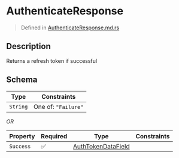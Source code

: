 # AuthenticateResponse
> Defined in [AuthenticateResponse.md.rs](../../../../../interface/src/interface/routes/auth/authenticate.rs)

## Description
Returns a refresh token if successful

## Schema

| Type | Constraints |
| --- | --- |
| `String` | One of: `"Failure"` |

*OR*

| Property | Required | Type | Constraints |
| --- | --- | --- | --- |
| `Success` | ✅ | [AuthTokenDataField](../../../fields/auth_token/AuthTokenDataField.md) |     | 


